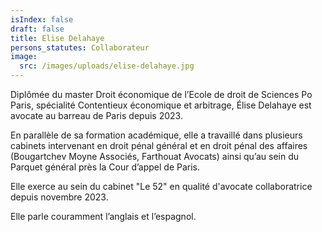 ```yaml
---
isIndex: false
draft: false
title: Elise Delahaye
persons_statutes: Collaborateur
image:
  src: /images/uploads/elise-delahaye.jpg
---
```

Diplômée du master Droit économique de l’Ecole de droit de Sciences Po Paris, spécialité Contentieux économique et arbitrage, Élise Delahaye est avocate au barreau de Paris depuis 2023.

En parallèle de sa formation académique, elle a travaillé dans plusieurs cabinets intervenant en droit pénal général et en droit pénal des affaires (Bougartchev Moyne Associés, Farthouat Avocats) ainsi qu’au sein du Parquet général près la Cour d’appel de Paris.

Elle exerce au sein du cabinet "Le 52" en qualité d'avocate collaboratrice depuis novembre 2023.

Elle parle couramment l’anglais et l’espagnol.